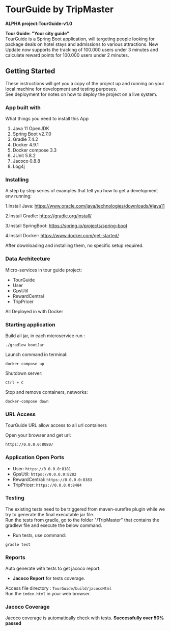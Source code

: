 # TourGuide by TripMaster
**ALPHA project:TourGuide-v1.0**

**Tour Guide: "Your city guide"** <br>
TourGuide is a Spring Boot application, will targeting people looking for package deals on hotel stays and admissions to various attractions.
New Update now supports the tracking of 100.000 users under 3 minutes and calculate reward points for 100.000 users under 2 minutes.


## Getting Started
These instructions will get you a copy of the project up and running on your local machine for development
and testing purposes.</br>
See deployment for notes on how to deploy the project on a live system.


### App built with
What things you need to install this App
1. Java 11 OpenJDK
2. Spring Boot v2.7.0
3. Gradle 7.4.2
4. Docker 4.9.1
5. Docker compose 3.3
6. JUnit 5.8.2
7. Jacoco 0.8.8
8. Log4j


### Installing
A step by step series of examples that tell you how to get a development env running:

1.Install Java:
https://www.oracle.com/java/technologies/downloads/#java11

2.Install Gradle:
https://gradle.org/install/

3.Install SpringBoot:
https://spring.io/projects/spring-boot

4.Install Docker:
https://www.docker.com/get-started/

After downloading and installing them, no specific setup required.


### Data Architecture
Micro-services in tour guide project:
* TourGuide
* User
* GpsUtil
* RewardCentral
* TripPricer 

All Deployed in with Docker

### Starting application
Build all jar, in each microservice run :
```
./gradlew bootJar
```

Launch command in terminal:
```
docker-compose up
```

Shutdown server:
```shell
Ctrl + C
```

Stop and remove containers, networks:
```
docker-compose down
```


### URL Access
TourGuide URL allow access to all url containers

Open your browser and get url:
```
https://0.0.0.0:8080/
```

### Application Open Ports
- User: ```https://0.0.0.0:8181```
- GpsUtil: ```https://0.0.0.0:8282```
- RewardCentral: ```https://0.0.0.0:8383```
- TripPricer: ```https://0.0.0.0:8484```

### Testing
The existing tests need to be triggered from maven-surefire plugin while we try to generate the final executable jar file.<br>
Run the tests from gradle, go to the folder "/TripMaster" that contains the gradlew file and execute the below command.

* Run tests, use command:
```shell
gradle test
```


### Reports
Auto generate with tests to get jacoco report:
- **Jacoco Report** for tests coverage.

Access file directory : `TourGuide/build/jacocoHtml` <br>
Run the `index.html` in your web browser.


### Jacoco Coverage
Jacoco coverage is automatically check with tests.
**Successfully over 50% passed**